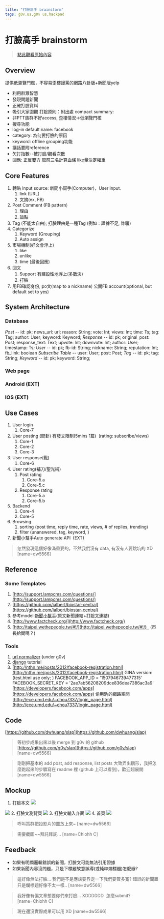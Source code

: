 ```yaml
---
title: "打臉高手 brainstorm"
tags: g0v.us,g0v us,hackpad
---
```


# 打臉高手 brainstorm

> [點此觀看原始內容](https://g0v.hackpad.tw/BoKu2ClFSE3)

## Overview

提供低瀏覽門檻，不容易歪樓謾罵的網路八卦版+新聞版yelp
- 利用群眾智慧
- 發現問題新聞
- 正確打臉資料
- 吸引大家圍觀
打臉原則：附出處
compact summary:
- 非PTT族群不好access, 歪樓情況->低瀏覽門檻
- 搜尋功能
- log-in default name: facebook
- category: 為何要打臉的原因
- keyword: offline grouping功能
- 講話要附reference
- 欠打指數--被打臉/觀看次數
- 回應: 正反雙方 取前三名計算血條 like量決定權重

## Core Features

1.  轉貼 Input source: 新聞小幫手(Computer)，User input.
    1.  link (URL)
    2.  文摘(ex, FB)
2.  Post Comment (FB pattern)
    1.  理由
    2.  論點
3.  Tag (不能太自由); 打臉理由是一種Tag (例如：證據不足, 詐騙)
4.  Categorize
    1.  Keyword (Grouping)
    2.  Auto assign
5.  市場機制(好文會浮上)
    1.  like
    2.  unlike
    3.  time (最後回應)
6.  回文
    1.  Support 有建設性地浮上(多數決)
    2.  打臉
7.  用FB確認身份, po文(map to a nickname)
    公開FB account(optional, but default set to yes)

## System Architecture

### Database

_Post_ \-\- id: pk; news_url: url; reason: String; vote: Int; views: Int; time: Ts;
        tag: Tag; author: User; keyword: Keyword;
_Response_ \-\- id: pk; original\_post: Post; response\_text: Text; upvote: Int;
        downvote: Int; author: User; timestamp: Ts;
_User_  \-\- id: pk; fb-id: String; nickname: String; reputation: Int; fb_link: boolean
_Subscribe Table_ \-\- user: User; post: Post;
_Tag_ \-\- id: pk; tag: String;
_Keyword_ \-\- id: pk; keyword: String;
### Web page

### Android (EXT)

### IOS (EXT)


## Use Cases

1.  User login
    1.  Core-7
2.  User posting (問卦) 有發文限制(5mins 1篇)  (rating: subscribe/views)
    1.  Core-1
    2.  Core-2
    3.  Core-3
3.  User response(戰)
    1.  Core-6
4.  User rating(補刀/聖光術)
    1.  Post rating
        1.  Core-5.a
        2.  Core-5.c
    2.  Response rating
        1.  Core-5.a
        2.  Core-5.b
5.  Backend
    1.  Core-4
    2.  Core-5
6.  Browsing
    1.  sorting  (post time, reply time, rate, views, # of replies, trending)
    2.  filter (unanswered, tag, keyword, )
7.  新聞小幫手Auto generate API  (EXT)
> 忽然發現這個好像滿重要的，不然我們沒有 data, 有沒有人要跳坑的 XD
> [name=dw5566]


## Reference

### Some Templates

1.  [http://support.lampcms.com/questions/](http://support.lampcms.com/questions/)
2.  [https://github.com/ialbert/biostar-central](https://github.com/ialbert/biostar-central)
3.  參考model:[新聞小幫手](http://newshelper.g0v.tw/)(原文新聞連結+打臉文連結)
4.  [http://www.factcheck.org/](http://www.factcheck.org/)
5.  [http://taipei.wethepeople.tw/#!/](http://taipei.wethepeople.tw/#!/)   (市長給問嗎？)

### Tools

1.  [url normalizer](https://github.com/g0v?query=normalizer) (under g0v)
2.  [django](https://docs.djangoproject.com/en/1.7/intro/install/) tutorial
3.  [http://nthn.me/posts/2012/facebook-registration.html](http://nthn.me/posts/2012/facebook-registration.html)
GINA version: (test.html use only; )
FACEBOOK\_APP\_ID = '1507946739477315'
FACEBOOK\_SECRET\_KEY = '2ae7ab56208209dce836dea7386ac3a9'
[https://developers.facebook.com/apps](https://developers.facebook.com/apps)
偷用駒的網路空間 [http://ece.umd.edu/~chou7337/login_page.html](http://ece.umd.edu/~chou7337/login_page.html)


## Code

[https://github.com/dwhuang/slap](https://github.com/dwhuang/slap)
> 等初步成果出來以後 merge 到 g0v 的 github [https://github.com/g0v/slap](https://github.com/g0v/slap)
> [name=dw5566]


> 剛剛把基本的 add post, add response, list posts 大致弄出鶵形，我把怎麼跑起來的步驟寫在 readme 裡 (github 上可以看到)，歡迎超展開
> [name=dw5566]


## Mockup

1.  打臉本文
![](https://g0vhackmd.blob.core.windows.net/g0v-hackmd-images/upload_077850b4059f9ff984e8335b6eaa802d)

![](https://g0vhackmd.blob.core.windows.net/g0v-hackmd-images/upload_5849eae4bdbf10e5fa2a25e5b334ec84)
2\. 打臉文瀏覽頁
![](https://g0vhackmd.blob.core.windows.net/g0v-hackmd-images/upload_43c05ec78fdc7f2a8a98071a56c7789f)
3\. 打臉文輸入介面
![](https://g0vhackmd.blob.core.windows.net/g0v-hackmd-images/upload_721df9d57006fe99d88b8b47b398248d)
4\. 首頁
![](https://g0vhackmd.blob.core.windows.net/g0v-hackmd-images/upload_23296e0a73c31f2259c07b854eaa8658)
> 呼叫策群把投影片的圖放上來~
> [name=dw5566]

> 需要截圖~~拜託拜託...
> [name=Chiohh C]


## Feedback

- 如果有明顯邏輯錯誤的新聞，打臉文可能無法引用證據
- 如果新聞內容沒問題，只是下標題故意誤導(或純粹爛標題)怎麼辦?
> 這好像無法打臉... 我們是不是應該要界定一下我們要管多寬? 錯誤的新聞跟只是爛標題好像不太一樣..
> [name=dw5566]

> 我好像有偏文章想要你們來打臉... XDDDDDD  怎麼submit?
> [name=Chiohh C]

> 現在還沒實際成果可以用 XD
> [name=dw5566]



